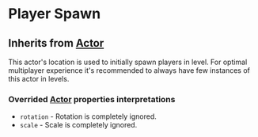 # Player Spawn
## Inherits from [Actor](Actor.md)
This actor's location is used to initially spawn players in level. For optimal multiplayer experience it's recommended to always have few instances of this actor in levels.

### Overrided [Actor](Actor.md) properties interpretations
- `rotation` - Rotation is completely ignored.
- `scale` - Scale is completely ignored.
